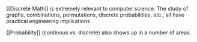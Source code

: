 [[Discrete Math]] is extremely relevant to computer science. The study of graphs, combinations, permutations, discrete probabilities, etc., all have practical engineering implications

[[Probability]] (continous vs. discrete) also shows up in a number of areas.
